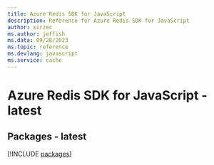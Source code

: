 ```yaml
---
title: Azure Redis SDK for JavaScript
description: Reference for Azure Redis SDK for JavaScript
author: xirzec
ms.author: jeffish
ms.data: 09/28/2023
ms.topic: reference
ms.devlang: javascript
ms.service: cache
---
```

# Azure Redis SDK for JavaScript - latest
## Packages - latest
[!INCLUDE [packages](redis-index.md)]